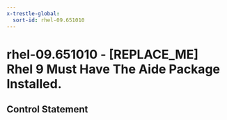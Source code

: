 ```yaml
---
x-trestle-global:
  sort-id: rhel-09.651010
---
```


# rhel-09.651010 - \[REPLACE_ME\] Rhel 9 Must Have The Aide Package Installed.

## Control Statement
